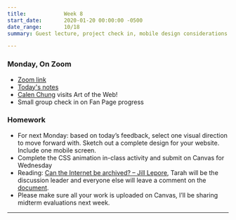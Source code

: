 ```yaml
---
title:            Week 8
start_date:       2020-01-20 00:00:00 -0500
date_range:       10/18
summary: Guest lecture, project check in, mobile design considerations

---
```


### Monday, On Zoom

- [Zoom link](https://zoom.us/j/7047994536?pwd=RThBZ0oyWHd5M2RZcmFNQUVwUFJHUT09) 
- [Today's notes](https://paper.dropbox.com/doc/Penn-Week-8a-Slack-Check-In--BUdZ3N1cj_OWgkpfqaa0u7JqAQ-BhpcQIuaDaPQIuWnN43ov)
- [Calen Chung](https://www.calenchung.design/) visits Art of the Web!
- Small group check in on Fan Page progress


### Homework

- For next Monday: based on today&rsquo;s feedback, select one visual direction to move forward with. Sketch out a complete design for your website. Include one mobile screen.
- Complete the CSS animation in-class activity and submit on Canvas for Wednesday
- Reading: [Can the Internet be archived? – Jill Lepore](https://www.newyorker.com/magazine/2015/01/26/cobweb), Tarah will be the discussion leader and everyone else will leave a comment on the [document](https://paper.dropbox.com/doc/Penn-Art-of-Web-F21-Reading-Reflections--BTnHYPjTk_pbD8IK7pD8MPImAQ-DPFsc5O6umbnRZ94cZyFY).
- Please make sure all your work is uploaded on Canvas, I&rsquo;ll be sharing midterm evaluations next week.


---
